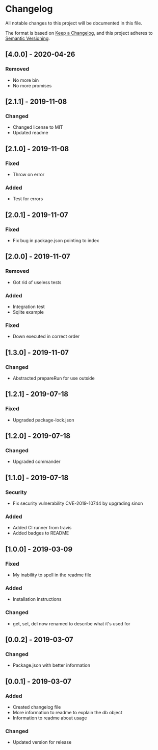 # Changelog
All notable changes to this project will be documented in this file.

The format is based on [Keep a Changelog](https://keepachangelog.com/en/1.0.0/),
and this project adheres to [Semantic Versioning](https://semver.org/spec/v2.0.0.html).

## [4.0.0] - 2020-04-26
### Removed
- No more bin
- No more promises

## [2.1.1] - 2019-11-08
### Changed
- Changed license to MIT
- Updated readme

## [2.1.0] - 2019-11-08
### Fixed
- Throw on error

### Added
- Test for errors

## [2.0.1] - 2019-11-07
### Fixed
- Fix bug in package.json pointing to index

## [2.0.0] - 2019-11-07
### Removed
- Got rid of useless tests

### Added
- Integration test
- Sqlite example 

### Fixed
- Down executed in correct order

## [1.3.0] - 2019-11-07
### Changed
- Abstracted prepareRun for use outside

## [1.2.1] - 2019-07-18
### Fixed
- Upgraded package-lock.json

## [1.2.0] - 2019-07-18
### Changed
- Upgraded commander

## [1.1.0] - 2019-07-18
### Security
- Fix security vulnerability CVE-2019-10744 by upgrading sinon

### Added
- Added CI runner from travis
- Added badges to README

## [1.0.0] - 2019-03-09
### Fixed
- My inability to spell in the readme file

### Added
- Installation instructions

### Changed
- get, set, del now renamed to describe what it's used for

## [0.0.2] - 2019-03-07
### Changed
- Package.json with better information

## [0.0.1] - 2019-03-07
### Added
- Created changelog file
- More information to readme to explain the db object
- Information to readme about usage

### Changed
- Updated version for release
